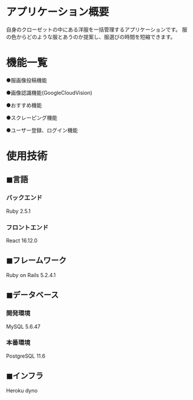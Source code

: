 # アプリケーション概要
自身のクローゼットの中にある洋服を一括管理するアプリケーションです。
服の色からどのような服とあうのか提案し、服選びの時間を短縮できます。

# 機能一覧
●服画像投稿機能

●画像認識機能(GoogleCloudVision)

●おすすめ機能

●スクレーピング機能

●ユーザー登録、ログイン機能

# 使用技術
## ◼︎言語
### バックエンド
Ruby 2.5.1
### フロントエンド
React 16.12.0
## ◼︎フレームワーク
Ruby on Rails 5.2.4.1
## ◼︎データベース
### 開発環境
MySQL 5.6.47
### 本番環境
PostgreSQL 11.6
## ◼︎インフラ
Heroku dyno

